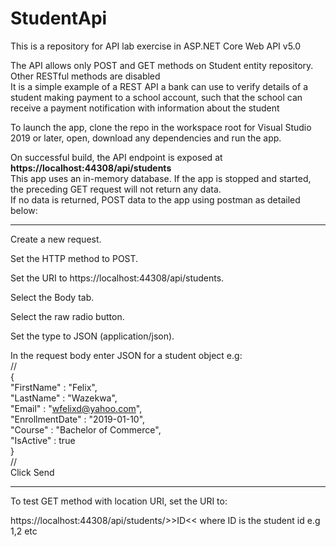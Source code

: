 # StudentApi
This is a repository for API lab exercise in ASP.NET Core Web API v5.0</br>

The API allows only POST and GET methods on Student entity repository. Other RESTful methods are disabled</br>
It is a simple example of a REST API a bank can use to verify details of a student making payment to a school account, 
such that the school can receive a payment notification with information about the student

To launch the app, clone the repo in the workspace root for Visual Studio 2019 or later, open, download any dependencies and run the app.

On successful build, the API endpoint is exposed at <strong>https://localhost:44308/api/students</strong></br>
This app uses an in-memory database. If the app is stopped and started, the preceding GET request will not return any data. </br>
If no data is returned, POST data to the app using postman as detailed below:

************************************************************************************************************************
Create a new request.

Set the HTTP method to POST.

Set the URI to https://localhost:44308/api/students. 

Select the Body tab.

Select the raw radio button.

Set the type to JSON (application/json).

In the request body enter JSON for a student object e.g:</br>
//</br>
{</br>
        "FirstName" : "Felix",</br>
        "LastName" : "Wazekwa",</br>
        "Email" : "wfelixd@yahoo.com",</br>
        "EnrollmentDate" : "2019-01-10",</br>
        "Course" : "Bachelor of Commerce",</br>
        "IsActive" : true</br>
}</br>
//</br>
Click Send
*****************************************************************************************************************

To test GET method with location URI, set the URI to: </br>

https://localhost:44308/api/students/>>ID<< where ID is the student id e.g 1,2 etc
